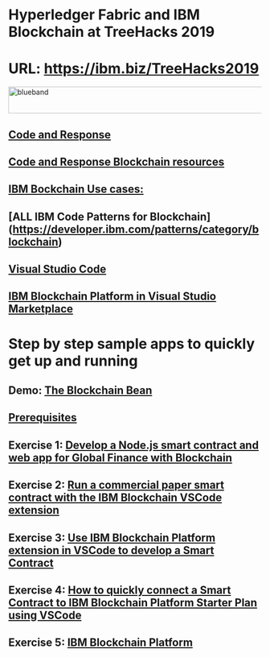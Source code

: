 # Hyperledger Fabric and IBM Blockchain at TreeHacks 2019

# URL: https://ibm.biz/TreeHacks2019

<img src="https://farm5.staticflickr.com/4503/37148677233_71edc5a37b_o.png" width="1041" height="53" alt="blueband">

## <a href="https://developer.ibm.com/code-and-response/">Code and Response</a>

## <a href="https://developer.ibm.com/code-and-response/technologies/blockchain">Code and Response Blockchain resources</a>

## [IBM Bockchain Use cases:](https://www.ibm.com/blockchain/use-cases/)

## [ALL IBM Code Patterns for Blockchain] (https://developer.ibm.com/patterns/category/blockchain)


## [Visual Studio Code](https://code.visualstudio.com)
## [IBM Blockchain Platform in Visual Studio Marketplace](https://marketplace.visualstudio.com/items?itemName=IBMBlockchain.ibm-blockchain-platform)

# Step by step sample apps to quickly get up and running 

## Demo: [The Blockchain Bean](https://www.ibm.com/thought-leadership/blockchainbean/)
## [Prerequisites](https://hyperledger-fabric.readthedocs.io/en/release-1.4/prereqs.html#prerequisites)
## Exercise 1: [Develop a Node.js smart contract and web app for Global Finance with Blockchain](https://developer.ibm.com/patterns/global-financing-use-case-for-blockchain/)
## Exercise 2: [Run a commercial paper smart contract with the IBM Blockchain VSCode extension](https://developer.ibm.com/tutorials/run-commercial-paper-smart-contract-with-ibm-blockchain-vscode-extension/)
## Exercise 3: [Use IBM Blockchain Platform extension in VSCode to develop a Smart Contract](https://github.com/horeaporutiu/VSCodeTutorialBlockchain#use-ibm-blockchain-platform-extension-in-vscode-to-develop-a-smart-contract)  

## Exercise 4: [How to quickly connect a Smart Contract to IBM Blockchain Platform Starter Plan using VSCode](https://github.com/horeaporutiu/VSCodeRemoteNetwork#vscoderemotenetwork) 
## Exercise 5: [IBM Blockchain Platform](https://www.ibm.com/blockchain/platform)
